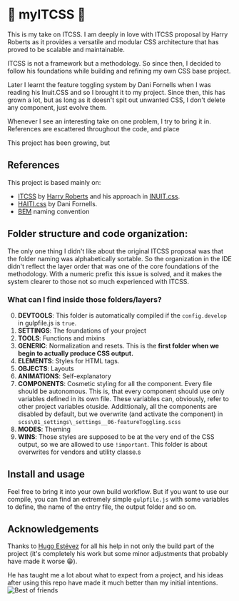 # 🔻 myITCSS 🔻

This is my take on ITCSS. I am deeply in love with ITCSS proposal by Harry Roberts as it provides a versatile and modular CSS architecture that has proved to be scalable and  maintainable.

ITCSS is not a framework but a methodology. So since then, I decided to follow his foundations while building and refining my own CSS base project.

Later I learnt the feature toggling system by Dani Fornells when I was reading his Inuit.CSS and so I brought it to my project. Since then, this has grown a lot, but as long as it doesn't spit out unwanted CSS, I don't delete any component, just evolve them.

Whenever I see an interesting take on one problem, I try to bring it in. References are escattered throughout the code, and place

This project has been growing, but
## References
This project is based mainly on:
  * [ITCSS](wwww.ITCSS.io) by [Harry Roberts](https://csswizardry.com/) and his approach in  [INUIT.css]([www.inuit.css](https://github.com/inuitcss)).
  * [HAITI.css](https://github.com/haiticss/haiticss) by Dani Fornells.
  * [BEM](http://getbem.com/) naming convention

## Folder structure  and code organization:
The only one thing I didn't like about the original ITCSS proposal was that the folder naming was alphabetically sortable. So the organization in the IDE didn't reflect the layer order that was one of the core foundations of the methodology. With a numeric prefix this issue is solved, and it makes the system clearer to those not so much experienced with ITCSS.

### What can I find inside those folders/layers?

0. **DEVTOOLS**: This folder is automatically compiled if the `config.develop` in gulpfile.js is `true`.
1. **SETTINGS**: The foundations of your project
2. **TOOLS**: Functions and mixins
3. **GENERIC**: Normalization and resets. This is the **first folder when we begin to actually produce CSS output.**
4. **ELEMENTS**: Styles for HTML tags.
5. **OBJECTS**: Layouts
6. **ANIMATIONS**:  Self-explanatory
7. **COMPONENTS**: Cosmetic styling for all the component. Every file should be autonomous. This is, that every component should use only variables defined in its own file. These variables can, obviously, refer to other project variables otuside. Addittionaly, all the components are disabled by default, but we overwrite (and activate the component) in `scss\01_settings\_settings__06-featureToggling.scss`
8. **MODES**: Theming
9. **WINS**: Those styles are supposed to be at the very end of the CSS output, so we are allowed to use `!important`. This folder is about overwrites for  vendors and utility classe.s

## Install and usage
Feel free to bring it into your own build workflow.
But if you want to use our compile, you can find an extremely simple `gulpfile.js` with some variables to define, the name of the entry file, the output folder and so on.

## Acknowledgements
Thanks to [Hugo Estévez](https://github.com/Hugoer) for all his help in not only the build part of the project (it's completely his work but some minor adjustments that probably have made it worse 😁).

He has taught me a lot about what to expect from a project, and his ideas after using this repo have made it much better than my initial intentions.
![Best of friends](https://c.tenor.com/QlSW6EWurAQAAAAC/hug-boo.gif)